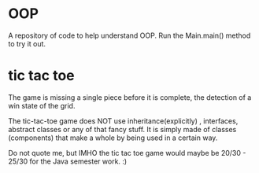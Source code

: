 OOP
===

A repository of code to help understand OOP. Run the Main.main() method to try it out.

tic tac toe
===========

The game is missing a single piece before it is complete, the detection of a win state of the grid.

The tic-tac-toe game does NOT use inheritance(explicitly) , interfaces, abstract classes or any of that fancy stuff. It is simply made of classes (components) that make a whole by being used in a certain way. 

Do not quote me, but IMHO the tic tac toe game would maybe be 20/30 - 25/30 for the Java semester work. :)
